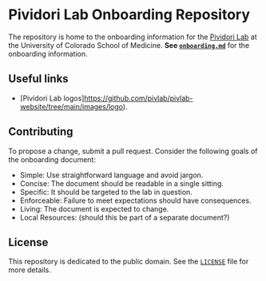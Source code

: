 # Pividori Lab Onboarding Repository

The repository is home to the onboarding information for the [Pividori Lab](https://pivlab.org/) at the University of Colorado School of Medicine.
**See [`onboarding.md`](onboarding.md)** for the onboarding information.

## Useful links
* [Pividori Lab logos]https://github.com/pivlab/pivlab-website/tree/main/images/logo).

## Contributing

To propose a change, submit a pull request.
Consider the following goals of the onboarding document:

+ Simple: Use straightforward language and avoid jargon.
+ Concise: The document should be readable in a single sitting.
+ Specific: It should be targeted to the lab in question.
+ Enforceable: Failure to meet expectations should have consequences.
+ Living: The document is expected to change.
+ Local Resources: (should this be part of a separate document?)

## License

This repository is dedicated to the public domain.
See the [`LICENSE`](LICENSE) file for more details.
